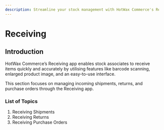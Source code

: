 ```yaml
---
description: Streamline your stock management with HotWax Commerce's Receiving app.
---
```


# Receiving

## Introduction

HotWax Commerce’s Receiving app enables stock associates to receive items quickly and accurately by utilising features like barcode scanning, enlarged product image, and an easy-to-use interface.

This section focuses on managing incoming shipments, returns, and purchase orders through the Receiving app.

### List of Topics

1. Receiving Shipments
2. Receiving Returns
3. Receiving Purchase Orders
